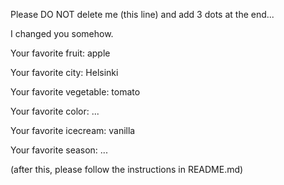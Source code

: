 Please DO NOT delete me (this line) and add 3 dots at the end...

I changed you somehow.



Your favorite fruit: apple

Your favorite city: Helsinki

Your favorite vegetable: tomato

Your favorite color: ...

Your favorite icecream: vanilla

Your favorite season: ...


(after this, please follow the instructions in README.md)


